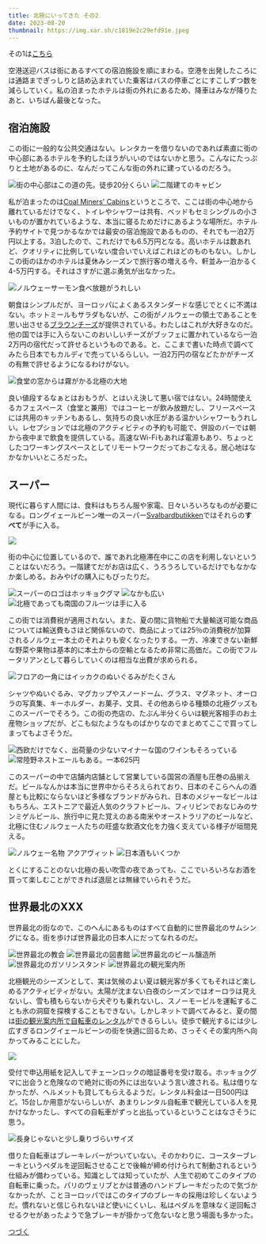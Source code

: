 ```yaml
---
title: 北極にいってきた その2
date: 2023-08-20
thumbnail: https://img.xar.sh/c1819e2c29efd91e.jpeg
---
```


その1は[こちら](/post/1686490339/)

空港送迎バスは街にあるすべての宿泊施設を順にまわる。空港を出発したころには通路までぎっしりと詰め込まれていた乗客はバスの停車ごとにすこしずつ数を減らしていく。私の泊まったホテルは街の外れにあるため、降車はみなが降りたあと、いちばん最後となった。

## 宿泊施設

この街に一般的な公共交通はない。レンタカーを借りないのであれば素直に街の中心部にあるホテルを予約したほうがいいのではないかと思う。こんなにたっぷりと土地があるのに、なんだってこんな街の外れに建っているのだろう。

![街の中心部はこの道の先。徒歩20分くらい](https://img.xar.sh/41cbd52b9c4f1e43.jpeg)
![二階建てのキャビン](https://img.xar.sh/13f3f54a80161275.jpeg)

私が泊まったのは[Coal Miners' Cabins](https://www.coalminerscabins.com/en-US)というところで、ここは街の中心地から離れているだけでなく、トイレやシャワーは共有、ベッドもセミシングルの小さいものが置かれているような、本当に寝るためだけにあるような場所だ。ホテル予約サイトで見つかるなかでは最安の宿泊施設であるものの、それでも一泊2万円以上する。3泊したので、これだけでも6.5万円となる。高いホテルは数あれど、クオリティに比例していない度合いでいえばこれほどのものもない。しかしこの街のほかのホテルは夏休みシーズンで旅行客の増える今、軒並み一泊かるく4-5万円する。それはさすがに選ぶ勇気が出なかった。

![ノルウェーサーモン食べ放題がうれしい](https://img.xar.sh/a5ae47579580c01c.jpeg)

朝食はシンプルだが、ヨーロッパによくあるスタンダードな感じでとくに不満はない。ホットミールもサラダもないが、この街がノルウェーの領土であることを思い出させる[ブラウンチーズ](https://ja.wikipedia.org/wiki/%E3%82%A4%E3%82%A7%E3%83%88%E3%82%B9%E3%83%88)が提供されている。わたしはこれが大好きなのだ。他の国では手に入らないこのおいしいチーズがブッフェに置かれているなら一泊2万円の宿代だって許せるというものである。と、ここまで書いた時点で調べてみたら日本でもカルディで売っているらしい。一泊2万円の宿などたかがチーズの有無で許せるようになるわけがない。

![食堂の窓からは霧がかる北極の大地](https://img.xar.sh/7a753aba5f899fe0.jpeg)

良い値段するなぁとはおもうが、とはいえ決して悪い宿ではない。24時間使えるカフェスペース（食堂と兼用）ではコーヒーが飲み放題だし、フリースペースには共用のキッチンもあるし、気持ちの良い水圧がある温かいシャワーもうれしい。レセプションでは北極のアクティビティの予約も可能で、併設のバーでは朝から夜中まで飲食を提供している。高速なWi-Fiもあれば電源もあり、ちょっとしたコワーキングスペースとしてリモートワークだっておこなえる。居心地はなかなかいいところだった。

## スーパー

現代に暮らす人間には、食料はもちろん服や家電、日々いろいろなものが必要になる。ロングイェールビーン唯一のスーパー[Svalbardbutikken](https://en.wikipedia.org/wiki/Svalbardbutikken)ではそれらの**すべて**が手に入る。

![](https://img.xar.sh/24e97115191d2cb8.jpeg)

街の中心に位置しているので、誰であれ北極滞在中にこの店を利用しないということはないだろう。一階建てだがお店は広く、うろうろしているだけでもなかなか楽しめる。おみやげの購入にもぴったりだ。

![スーパーのロゴはホッキョクグマ](https://img.xar.sh/3890cea1a60287e6.jpeg)
![なかも広い](https://img.xar.sh/301123524d3046c1.jpeg)
![北極であっても南国のフルーツは手に入る](https://img.xar.sh/0f98e6145bf9b23f.jpeg)

この街では消費税が適用されない。また、夏の間に貨物船で大量輸送可能な商品については輸送費もさほど関係ないので、商品によっては25％の消費税が加算されるノルウェー本土のそれよりも安くなったりする。一方、冷凍できない新鮮な野菜や果物は基本的に本土からの空輸となるため非常に高価だ。この街でフルータリアンとして暮らしていくのは相当な出費が求められる。

![フロアの一角にはイッカクのぬいぐるみがたくさん](https://img.xar.sh/b806d6979df223a5.jpeg)

シャツやぬいぐるみ、マグカップやスノードーム、グラス、マグネット、オーロラの写真集、キーホルダー、お菓子、文具、その他あらゆる種類の北極グッズもこのスーパーでそろう。この街の売店の、たぶん半分くらいは観光客相手のお土産物ショップだが、どこも似たようなものばかりなのでまとめてここで買ってしまってもよさそうだ。

![西欧だけでなく、出荷量の少ないマイナーな国のワインもそろっている](https://img.xar.sh/37e5236b23e183e6.jpeg)
![常陸野ネストエールもある。一本625円](https://img.xar.sh/2bf5aac83e31a46f.jpeg)

このスーパーの中で店舗内店舗として営業している国営の酒屋も圧巻の品揃えだ。ビールなんかは本当に世界中からそろえられており、日本のそこらへんの酒屋とも比較にならないほど多様なブランドがみられ、日本のメジャーなビールはもちろん、エストニアで最近人気のクラフトビール、フィリピンでおなじみのサンミゲルビール、旅行中に見た覚えのある南米やオーストラリアのビールなど、北極に住むノルウェー人たちの旺盛な飲酒文化を力強く支えている様子が垣間見える。

![ノルウェー名物 アクアヴィット](https://img.xar.sh/b423aa3113a7ddb8.jpeg)
![日本酒もいくつか](https://img.xar.sh/612e41eab3ff4103.jpeg)

とくにすることのない北極の長い吹雪の夜であっても、ここでいろいろなお酒を買って楽しむことができれば退屈とは無縁でいられそうだ。


## 世界最北のXXX

世界最北の街なので、このへんにあるものはすべて自動的に世界最北のサムシングになる。街を歩けば世界最北の日本人にだってなれるのだ。

![世界最北の教会](https://img.xar.sh/c1819e2c29efd91e.jpeg)
![世界最北の図書館](https://img.xar.sh/7778c4281c5e650f.jpeg)
![世界最北のビール醸造所](https://img.xar.sh/9450e0d0af9a06b0.jpeg)
![世界最北のガソリンスタンド](https://img.xar.sh/621c1c78606b1994.jpeg)
![世界最北の観光案内所](https://img.xar.sh/96ba35185cb73efb.jpeg)

北極観光のシーズンとして、実は気候のよい夏は観光客が多くてもそれほど楽しめるアクティビティがない。太陽が沈まない白夜のシーズンではオーロラは見えないし、雪も積もらないから犬ぞりも乗れないし、スノーモービルを運転することも氷の洞窟を探検することもできない。しかしネットで調べてみると、夏の間は[街の観光案内所で自転車のレンタル](https://en.visitsvalbard.com/things-to-do/shopping/svalbard-tourist-information-office-bike-rental-p5804963)ができるらしい。徒歩で観光するには少し広すぎるロングイェールビーンの街を快適に回るため、さっそくその案内所へ向かってみることにした。

![](https://img.xar.sh/c8ac858de2f39acd.jpeg)

受付で申込用紙を記入してチェーンロックの暗証番号を受け取る。ホッキョクグマに出会うと危険なので絶対に街の外には出ないよう言い渡される。私は借りなかったが、ヘルメットも貸してもらえるようだ。レンタル料金は一日500円ほど。15台しか用意がないらしいが、あまりレンタル自転車で観光している人を見かけなかったし、すべての自転車がずっと出払っているということはなさそうに思う。

![長身じゃないと少し乗りづらいサイズ](https://img.xar.sh/d6a352c3c179cf5a.jpeg)

借りた自転車はブレーキレバーがついていない。そのかわりに、コースターブレーキというペダルを逆回転させることで後輪が締め付けられて制動されるという仕組みが備わっている。知識としては知っていたが、人生で初めてこのタイプの自転車に乗った。パリのヴェリブとかは普通のハンドブレーキだったので気づかなかったが、ことヨーロッパではこのタイプのブレーキの採用は珍しくないようだ。慣れないと信じられないほど使いにくいし、私はペダルを意味なく逆回転させるクセがあったようで急ブレーキが掛かって危ないなと思う場面も多かった。

[つづく](/post/1692441485/)
